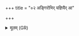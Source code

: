 +++
title = "०२ अङ्गिरोभिर् यज्ञियैर् आ"

+++
<details><summary>मूलम् (GR)</summary>

अङ्गिरोभिर् यज्ञियैर् आ गहीह  
यम वैरूपैर् इह मादयस्व ।  
विवस्वन्तं हुवे यः पिता ते  
अस्मिन् यज्ञे बर्हिष्य् आ निषद्य ॥ +++(Bhatt. varhiṣy)+++
</details>